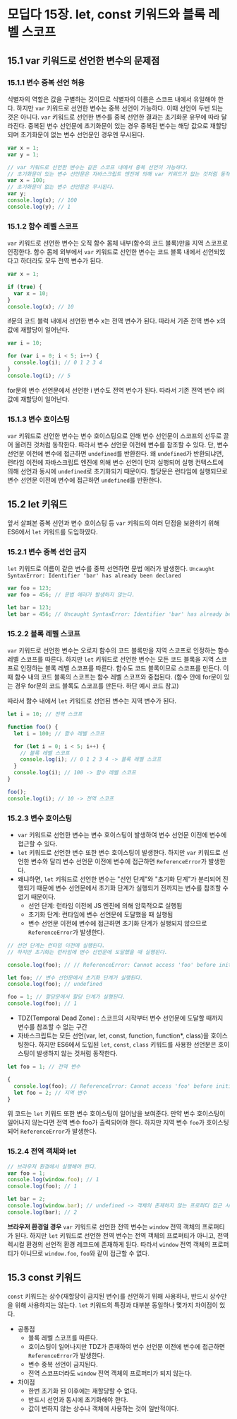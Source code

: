 # 모딥다 15장. let, const 키워드와 블록 레벨 스코프

## 15.1 var 키워드로 선언한 변수의 문제점

### 15.1.1 변수 중복 선언 허용

식별자의 역할은 값을 구별하는 것이므로 식별자의 이름은 스코프 내에서 유일해야 한다. 하지만 `var` 키워드로 선언한 변수는 중복 선언이 가능하다. 이때 선언이 두번 되는 것은 아니다. `var` 키워드로 선언한 변수를 중복 선언한 결과는 초기화문 유무에 따라 달라진다.
중복된 변수 선언문에 초기화문이 있는 경우 중복된 변수는 해당 값으로 재할당되며 초기화문이 없는 변수 선언문인 경우엔 무시된다.

```js
var x = 1;
var y = 1;

// var 키워드로 선언한 변수는 같은 스코프 내에서 중복 선언이 가능하다.
// 초기화문이 있는 변수 선언문은 자바스크립트 엔진에 의해 var 키워드가 없는 것처럼 동작한다. 즉, 재할당이 이뤄진다.
var x = 100;
// 초기화문이 없는 변수 선언문은 무시된다.
var y;
console.log(x); // 100
console.log(y); // 1
```

### 15.1.2 함수 레벨 스코프

`var` 키워드로 선언한 변수는 오직 함수 몸체 내부(함수의 코드 블록)만을 지역 스코프로 인정한다. 함수 몸체 외부에서 `var` 키워드로 선언한 변수는 코드 블록 내에서 선언되었다고 하더라도 모두 전역 변수가 된다.

```js
var x = 1;

if (true) {
  var x = 10;
}
console.log(x); // 10
```

if문의 코드 블럭 내에서 선언한 변수 x는 전역 변수가 된다. 따라서 기존 전역 변수 x의 값에 재할당이 일어난다.

```js
var i = 10;

for (var i = 0; i < 5; i++) {
  console.log(i); // 0 1 2 3 4
}
console.log(i); // 5
```

for문의 변수 선언문에서 선언한 i 변수도 전역 변수가 된다. 따라서 기존 전역 변수 i의 값에 재할당이 일어난다.

### 15.1.3 변수 호이스팅

`var` 키워드로 선언한 변수는 변수 호이스팅으로 인해 변수 선언문이 스코프의 선두로 끌어 올려진 것처럼 동작한다. 따라서 변수 선언문 이전에 변수를 참조할 수 있다. 단, 변수 선언문 이전에 변수에 접근하면 `undefined`를 반환한다.
왜 `undefined`가 반환되냐면, 런타임 이전에 자바스크립트 엔진에 의해 변수 선언이 먼저 실행되어 실행 컨텍스트에 의해 선언과 동시에 `undefined`로 초기화되기 때문이다. 할당문은 런타임에 실행되므로 변수 선언문 이전에 변수에 접근하면 `undefined`를 반환한다.

## 15.2 let 키워드

앞서 살펴본 중복 선언과 변수 호이스팅 등 `var` 키워드의 여러 단점을 보완하기 위해 ES6에서 `let` 키워드를 도입하였다.

### 15.2.1 변수 중복 선언 금지

`let` 키워드로 이름이 같은 변수를 중복 선언하면 문법 에러가 발생한다.
`Uncaught SyntaxError: Identifier 'bar' has already been declared`

```js
var foo = 123;
var foo = 456; // 문법 에러가 발생하지 않는다.

let bar = 123;
let bar = 456; // Uncaught SyntaxError: Identifier 'bar' has already been declared
```

### 15.2.2 블록 레벨 스코프

`var` 키워드로 선언한 변수는 오로지 함수의 코드 블록만을 지역 스코프로 인정하는 함수 레벨 스코프를 따른다.
하지만 `let` 키워드로 선언한 변수는 모든 코드 블록을 지역 스코프로 인정하는 블록 레벨 스코프를 따른다. 함수도 코드 블록이므로 스코프를 만든다. 이 때 함수 내의 코드 블록의 스코프는 함수 레벨 스코프와 중첩된다. (함수 안에 for문이 있는 경우 for문의 코드 블록도 스코프를 만든다. 하단 예시 코드 참고)

따라서 함수 내에서 `let` 키워드로 선언된 변수는 지역 변수가 된다.

```js
let i = 10; // 전역 스코프

function foo() {
  let i = 100; // 함수 레벨 스코프

  for (let i = 0; i < 5; i++) {
    // 블록 레벨 스코프
    console.log(i); // 0 1 2 3 4 -> 블록 레벨 스코프
  }
  console.log(i); // 100 -> 함수 레벨 스코프
}

foo();
console.log(i); // 10 -> 전역 스코프
```

### 15.2.3 변수 호이스팅

- `var` 키워드로 선언한 변수는 변수 호이스팅이 발생하여 변수 선언문 이전에 변수에 접근할 수 있다.
- `let` 키워드로 선언한 변수 또한 변수 호이스팅이 발생한다. 하지만 `var` 키워드로 선언한 변수와 달리 변수 선언문 이전에 변수에 접근하면 `ReferenceError`가 발생한다.
- 왜냐하면, `let` 키워드로 선언한 변수는 "선언 단계"와 "초기화 단계"가 분리되어 진행되기 때문에 변수 선언문에서 초기화 단계가 실행되기 전까지는 변수를 참조할 수 없기 때문이다.
  - 선언 단계: 런타임 이전에 JS 엔진에 의해 암묵적으로 실행됨
  - 초기화 단계: 런타임에 변수 선언문에 도달했을 때 실행됨
  - 변수 선언문 이전에 변수에 접근하면 초기화 단계가 실행되지 않으므로 `ReferenceError`가 발생한다.

```js
// 선언 단계는 런타임 이전에 실행된다.
// 하지만 초기화는 런타임에 변수 선언문에 도달했을 때 실행된다.

console.log(foo); // // ReferenceError: Cannot access 'foo' before initialization

let foo; // 변수 선언문에서 초기화 단계가 실행된다.
console.log(foo); // undefined

foo = 1; // 할당문에서 할당 단계가 실행된다.
console.log(foo); // 1
```

- TDZ(Temporal Dead Zone) : 스코프의 시작부터 변수 선언문에 도달할 때까지 변수를 참조할 수 없는 구간
- 자바스크립트는 모든 선언(var, let, const, function, function\*, class)을 호이스팅한다. 하지만 ES6에서 도입된 `let`, `const`, `class` 키워드를 사용한 선언문은 호이스팅이 발생하지 않는 것처럼 동작한다.

```js
let foo = 1; // 전역 변수

{
  console.log(foo); // ReferenceError: Cannot access 'foo' before initialization
  let foo = 2; // 지역 변수
}
```

위 코드는 `let` 키워드 또한 변수 호이스팅이 일어남을 보여준다. 만약 변수 호이스팅이 일어나지 않는다면 전역 변수 foo가 출력되어야 한다. 하지만 지역 변수 `foo`가 호이스팅되어 `ReferenceError`가 발생한다.

### 15.2.4 전역 객체와 let

```js
// 브라우저 환경에서 실행해야 한다.
var foo = 1;
console.log(window.foo); // 1
console.log(foo); // 1

let bar = 2;
console.log(window.bar); // undefined -> 객체의 존재하지 않는 프로퍼티 접근 시 undefined를 반환한다.
console.log(bar); // 2
```

**브라우저 환경일 경우** `var` 키워드로 선언한 전역 변수는 `window` 전역 객체의 프로퍼티가 된다.
하지만 `let` 키워드로 선언한 전역 변수는 전역 객체의 프로퍼티가 아니고, 전역 렉시컬 환경의 선언적 환경 레코드에 존재하게 된다. 따라서 `window` 전역 객체의 프로퍼티가 아니므로 `window.foo`, `foo`와 같이 접근할 수 없다.

## 15.3 const 키워드

`const` 키워드는 상수(재할당이 금지된 변수)를 선언하기 위해 사용하나, 반드시 상수만을 위해 사용하지는 않는다.
`let` 키워드의 특징과 대부분 동일하나 몇가지 차이점이 있다.

- 공통점
  - 블록 레벨 스코프를 따른다.
  - 호이스팅이 일어나지만 TDZ가 존재하여 변수 선언문 이전에 변수에 접근하면 `ReferenceError`가 발생한다.
  - 변수 중복 선언이 금지된다.
  - 전역 스코프더라도 `window` 전역 객체의 프로퍼티가 되지 않는다.
- 차이점
  - 한번 초기화 된 이후에는 재할당할 수 없다.
  - 반드시 선언과 동시에 초기화해야 한다.
  - 값이 변하지 않는 상수나 객체에 사용하는 것이 일반적이다.
